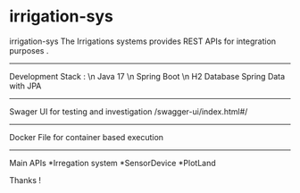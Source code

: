 # irrigation-sys
irrigation-sys
The Irrigations systems provides REST APIs for integration purposes .
*********************************************
Development Stack :
\n Java 17
\n Spring Boot
\n H2 Database
Spring Data with JPA
********************************************
Swager UI for testing and investigation 
/swagger-ui/index.html#/
*******************************************
Docker File for container based execution 

*******************************************
Main APIs 
*Irregation system
*SensorDevice 
*PlotLand 
 
Thanks !
